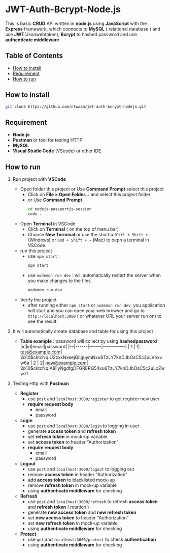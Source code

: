# JWT-Auth-Bcrypt-Node.js
This is basic **CRUD** API written in **node.js** using **JavaScript** with the **Express** framework, which connects to **MySQL** ( relational database ) and use **JWT**(Jsonwebtoken), **Bcrypt** to hashed password and use **authenticate middleware**

## Table of Contents

 - [How to install](##How%20to%20install)
 - [Requirement](##Requirement)
 - [How to run](##How%20to%20use)

## How to install

``` bash
git clone https://github.com/ntwsam/jwt-auth-bcrypt-nodejs.git
```

## Requirement
- **Node.js**
 - **Postman** or tool for testing HTTP
 - **MySQL**
 - **Visual Studio Code** (VScode) or other IDE
 
 ## How to run
 
 1. Run project with **VSCode**

	 - Open folder this project or Use **Command Prompt** select this project
		 - Click on **File > Open Folder...**  and select this project folder
		 - or Use **Command Prompt**
			``` bash
			cd nodejs-passportjs-session 
			code .
			```
	 - Open **Terminal** in VSCode
		- Click on **Terminal** ( on the top of menu bar)
		- Choose **New Terminal** or use the shortcut`Ctrl + Shift + ~` (Windows) or `Cmd + Shift + ~` (Mac) to oepn a terminal in VSCode.
	 - run this project
		- use `npm start` :
			``` bash
			npm start
			```
		 - use `nodemon run dev` : will automatically restart the server when you make changes to the files.
			``` bash
			nodemon run dev
			```
	- Verify the project
		- after running either `npm start` or `nodemon run dev`, you application will start and you can open your web browser and go to `http://localhost:3000` ( or whatever URL your server run on) to see the result.
2. It will automatically create database and table for using this project
	- **Table example** : password will collect by using **hashedpassword**
		|id|id|email|password|
		|--|------|------|-----------|
		 | 1 | 1| test@example.com| $2b$10$cktcNq.U2zxxNxeejQllguymNxu6TzLY7knDJbOsC5c2uLVhxvw6a
		| 2 | 2| new@example.com| $2b$10$cktcNq.A8llyNgdfgDFGRERG54xu6TzLY7knDJbOsC5c2uLcZww7f
3. Testing Http with **Postman**
	- **Register**
		-  use `post` and `localhost:3000/register` to get register new user
		- **require request body**
			- email
			- password
	- **Login**
		- use `post` and `localhost:3000/login` to logging in user
		- generate **access token** and **refresh token**
		- set **refresh token** in mock-up variable
		- set **access token** to header "Authorization"
		-  **require request body**
			- email
			- password
	- **Logout**
		- use `post` and `localhost:3000/logout` to logging out
		- remove **access token** in header "Authorization"
		- add **access token** to blacklisted mock-up
		- remove **refresh token** in mock-up variable
		- using **authenticate middleware** for checking
	- **Refresh**
		- use `post` and `localhost:3000/refresh` to refresh **access token** and **refresh token** ( rotation )
		- generate **new access token** and **new refresh token**
		- set **new access token** to header "Authorization"
		- set **new refresh token** in mock-up variable
		- using **authenticate middleware** for checking
	- **Protect**
		-  use `get` and `localhost:3000/protect` to check **authentication**
		- using **authenticate middleware** for checking

